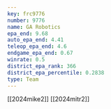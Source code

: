 ```yaml
---
key: frc9776
number: 9776
name: GA Robotics
epa_end: 9.68
auto_epa_end: 4.41
teleop_epa_end: 4.6
endgame_epa_end: 0.67
winrate: 0.5
district_epa_rank: 366
district_epa_percentile: 0.2838
type: Team
---
```

[[2024mike2]]
[[2024mitr2]]
